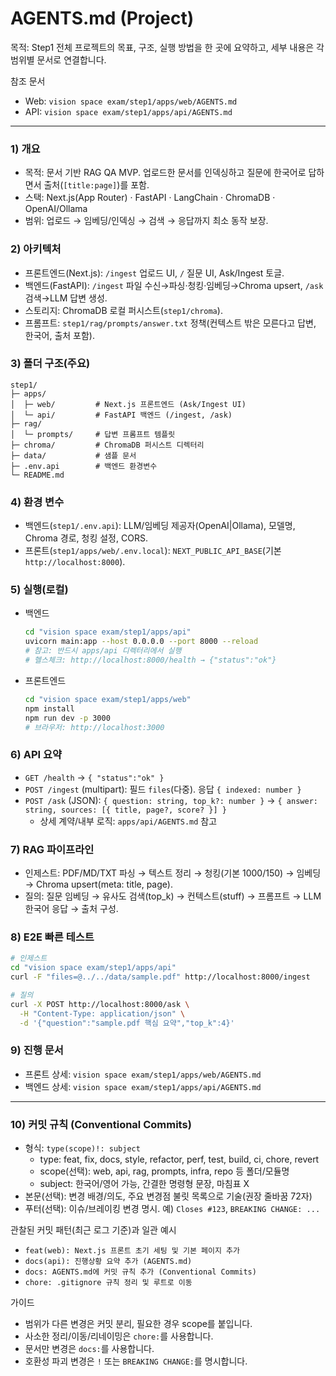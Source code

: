 # AGENTS.md (Project)

목적: Step1 전체 프로젝트의 목표, 구조, 실행 방법을 한 곳에 요약하고, 세부 내용은 각 범위별 문서로 연결합니다.

참조 문서
- Web: `vision space exam/step1/apps/web/AGENTS.md`
- API: `vision space exam/step1/apps/api/AGENTS.md`

---

### 1) 개요
- 목적: 문서 기반 RAG QA MVP. 업로드한 문서를 인덱싱하고 질문에 한국어로 답하면서 출처(`[title:page]`)를 포함.
- 스택: Next.js(App Router) · FastAPI · LangChain · ChromaDB · OpenAI/Ollama
- 범위: 업로드 → 임베딩/인덱싱 → 검색 → 응답까지 최소 동작 보장.

### 2) 아키텍처
- 프론트엔드(Next.js): `/ingest` 업로드 UI, `/` 질문 UI, Ask/Ingest 토글.
- 백엔드(FastAPI): `/ingest` 파일 수신→파싱·청킹·임베딩→Chroma upsert, `/ask` 검색→LLM 답변 생성.
- 스토리지: ChromaDB 로컬 퍼시스트(`step1/chroma`).
- 프롬프트: `step1/rag/prompts/answer.txt` 정책(컨텍스트 밖은 모른다고 답변, 한국어, 출처 포함).

### 3) 폴더 구조(주요)
```
step1/
├─ apps/
│  ├─ web/         # Next.js 프론트엔드 (Ask/Ingest UI)
│  └─ api/         # FastAPI 백엔드 (/ingest, /ask)
├─ rag/
│  └─ prompts/     # 답변 프롬프트 템플릿
├─ chroma/         # ChromaDB 퍼시스트 디렉터리
├─ data/           # 샘플 문서
├─ .env.api        # 백엔드 환경변수
└─ README.md
```

### 4) 환경 변수
- 백엔드(`step1/.env.api`): LLM/임베딩 제공자(OpenAI|Ollama), 모델명, Chroma 경로, 청킹 설정, CORS.
- 프론트(`step1/apps/web/.env.local`): `NEXT_PUBLIC_API_BASE`(기본 `http://localhost:8000`).

### 5) 실행(로컬)
- 백엔드
  ```bash
  cd "vision space exam/step1/apps/api"
  uvicorn main:app --host 0.0.0.0 --port 8000 --reload
  # 참고: 반드시 apps/api 디렉터리에서 실행
  # 헬스체크: http://localhost:8000/health → {"status":"ok"}
  ```
- 프론트엔드
  ```bash
  cd "vision space exam/step1/apps/web"
  npm install
  npm run dev -p 3000
  # 브라우저: http://localhost:3000
  ```

### 6) API 요약
- `GET /health` → `{ "status":"ok" }`
- `POST /ingest` (multipart): 필드 `files`(다중). 응답 `{ indexed: number }`
- `POST /ask` (JSON): `{ question: string, top_k?: number }` → `{ answer: string, sources: [{ title, page?, score? }] }`
  - 상세 계약/내부 로직: `apps/api/AGENTS.md` 참고

### 7) RAG 파이프라인
- 인제스트: PDF/MD/TXT 파싱 → 텍스트 정리 → 청킹(기본 1000/150) → 임베딩 → Chroma upsert(meta: title, page).
- 질의: 질문 임베딩 → 유사도 검색(top_k) → 컨텍스트(stuff) → 프롬프트 → LLM 한국어 응답 → 출처 구성.

### 8) E2E 빠른 테스트
```bash
# 인제스트
cd "vision space exam/step1/apps/api"
curl -F "files=@../../data/sample.pdf" http://localhost:8000/ingest

# 질의
curl -X POST http://localhost:8000/ask \
  -H "Content-Type: application/json" \
  -d '{"question":"sample.pdf 핵심 요약","top_k":4}'
```

### 9) 진행 문서
- 프론트 상세: `vision space exam/step1/apps/web/AGENTS.md`
- 백엔드 상세: `vision space exam/step1/apps/api/AGENTS.md`

---

### 10) 커밋 규칙 (Conventional Commits)
- 형식: `type(scope)!: subject`
  - type: feat, fix, docs, style, refactor, perf, test, build, ci, chore, revert
  - scope(선택): web, api, rag, prompts, infra, repo 등 폴더/모듈명
  - subject: 한국어/영어 가능, 간결한 명령형 문장, 마침표 X
- 본문(선택): 변경 배경/의도, 주요 변경점 불릿 목록으로 기술(권장 줄바꿈 72자)
- 푸터(선택): 이슈/브레이킹 변경 명시. 예) `Closes #123`, `BREAKING CHANGE: ...`

관찰된 커밋 패턴(최근 로그 기준)과 일관 예시
- `feat(web): Next.js 프론트 초기 세팅 및 기본 페이지 추가`
- `docs(api): 진행상황 요약 추가 (AGENTS.md)`
- `docs: AGENTS.md에 커밋 규칙 추가 (Conventional Commits)`
- `chore: .gitignore 규칙 정리 및 루트로 이동`

가이드
- 범위가 다른 변경은 커밋 분리, 필요한 경우 scope를 붙입니다.
- 사소한 정리/이동/리네이밍은 `chore:`를 사용합니다.
- 문서만 변경은 `docs:`를 사용합니다.
- 호환성 파괴 변경은 `!` 또는 `BREAKING CHANGE:`를 명시합니다.
